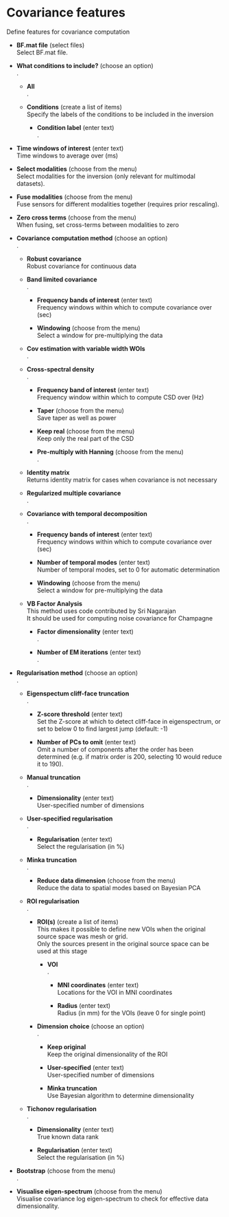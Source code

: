 # Covariance features  
Define features for covariance computation  

* **BF.mat file** (select files)  
Select BF.mat file.  

* **What conditions to include?** (choose an option)  
.  

    * **All**   
    .  

    * **Conditions** (create a list of items)  
    Specify the labels of the conditions to be included in the inversion  

        * **Condition label** (enter text)  
        .  

* **Time windows of interest** (enter text)  
Time windows to average over (ms)  

* **Select modalities** (choose from the menu)  
Select modalities for the inversion (only relevant for multimodal datasets).  

* **Fuse modalities** (choose from the menu)  
Fuse sensors for different modalities together (requires prior rescaling).  

* **Zero cross terms** (choose from the menu)  
When fusing, set cross-terms between modalities to zero  

* **Covariance computation method** (choose an option)  
.  

    * **Robust covariance**   
    Robust covariance for continuous data  

    * **Band limited covariance**   
    .  

        * **Frequency bands of interest** (enter text)  
        Frequency windows within which to compute covariance over (sec)  

        * **Windowing** (choose from the menu)  
        Select a window for pre-multiplying the data  

    * **Cov estimation with variable width WOIs**   
    .  

    * **Cross-spectral density**   
    .  

        * **Frequency band of interest** (enter text)  
        Frequency window within which to compute CSD over (Hz)  

        * **Taper** (choose from the menu)  
        Save taper as well as power  

        * **Keep real** (choose from the menu)  
        Keep only the real part of the CSD  

        * **Pre-multiply with Hanning** (choose from the menu)  
        .  

    * **Identity matrix**   
    Returns identity matrix for cases when covariance is not necessary  

    * **Regularized multiple covariance**   
    .  

    * **Covariance with temporal decomposition**   
    .  

        * **Frequency bands of interest** (enter text)  
        Frequency windows within which to compute covariance over (sec)  

        * **Number of temporal modes** (enter text)  
        Number of temporal modes, set to 0 for automatic determination  

        * **Windowing** (choose from the menu)  
        Select a window for pre-multiplying the data  

    * **VB Factor Analysis**   
    This method uses code contributed by Sri Nagarajan  
    It should be used for computing noise covariance for Champagne  

        * **Factor dimensionality** (enter text)  
        .  

        * **Number of EM iterations** (enter text)  
        .  

* **Regularisation method** (choose an option)  
.  

    * **Eigenspectum cliff-face truncation**   
    .  

        * **Z-score threshold** (enter text)  
        Set the Z-score at which to detect cliff-face in eigenspectrum, or set to below 0 to find largest jump (default: -1)  

        * **Number of PCs to omit** (enter text)  
        Omit a number of components after the order has been determined (e.g. if matrix order is 200, selecting 10 would reduce it to 190).  

    * **Manual truncation**   
    .  

        * **Dimensionality** (enter text)  
        User-specified number of dimensions  

    * **User-specified regularisation**   
    .  

        * **Regularisation** (enter text)  
        Select the regularisation (in %)  

    * **Minka truncation**   
    .  

        * **Reduce data dimension** (choose from the menu)  
        Reduce the data to spatial modes based on Bayesian PCA  

    * **ROI regularisation**   
    .  

        * **ROI(s)** (create a list of items)  
        This makes it possible to define new VOIs when the original source space was mesh or grid.  
        Only the sources present in the original source space can be used at this stage  

            * **VOI**   
            .  

                * **MNI coordinates** (enter text)  
                Locations for the VOI in MNI coordinates  

                * **Radius** (enter text)  
                Radius (in mm) for the VOIs (leave 0 for single point)  

        * **Dimension choice** (choose an option)  
        .  

            * **Keep original**   
            Keep the original dimensionality of the ROI  

            * **User-specified** (enter text)  
            User-specified number of dimensions  

            * **Minka truncation**   
            Use Bayesian algorithm to determine dimensionality  

    * **Tichonov regularisation**   
    .  

        * **Dimensionality** (enter text)  
        True known data rank  

        * **Regularisation** (enter text)  
        Select the regularisation (in %)  

* **Bootstrap** (choose from the menu)  
.  

* **Visualise eigen-spectrum** (choose from the menu)  
Visualise covariance log eigen-spectrum to check for effective data dimensionality.  
